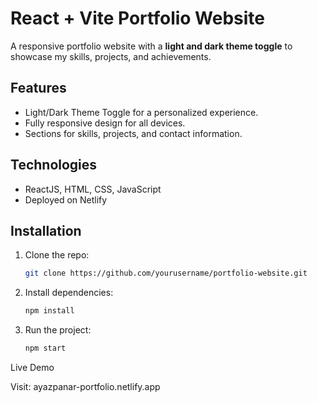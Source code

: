 # React + Vite Portfolio Website  

A responsive portfolio website with a **light and dark theme toggle** to showcase my skills, projects, and achievements.  

## Features  
- Light/Dark Theme Toggle for a personalized experience.  
- Fully responsive design for all devices.  
- Sections for skills, projects, and contact information.  

## Technologies  
- ReactJS, HTML, CSS, JavaScript  
- Deployed on Netlify 

## Installation  
1. Clone the repo:  
   ```bash  
   git clone https://github.com/yourusername/portfolio-website.git

2. Install dependencies:
   ```bash
   npm install

3. Run the project:
   ```bash
   npm start

Live Demo

Visit: ayazpanar-portfolio.netlify.app


